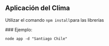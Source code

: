 ## Aplicación del Clima

Utilizar el comando ```npm install```para las librerías

### Ejemplo:
```
node app -d "Santiago Chile"
```